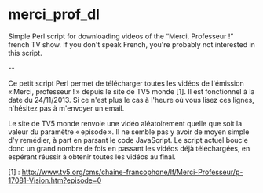 merci_prof_dl
=============

Simple Perl script for downloading videos of the “Merci, Professeur !” french TV show. If you don't speak French, you're probably not interested in this script.

--

Ce petit script Perl permet de télécharger toutes les vidéos de l'émission « Merci, professeur ! » depuis le site de TV5 monde [1]. Il est fonctionnel à la date du 24/11/2013. Si ce n'est plus le cas à l'heure où vous lisez ces lignes, n'hésitez pas à m'envoyer un email.

Le site de TV5 monde renvoie une vidéo aléatoirement quelle que soit la valeur du paramètre « episode ». Il ne semble pas y avoir de moyen simple d'y remédier, à part en parsant le code JavaScript. Le script actuel boucle donc un grand nombre de fois en passant les vidéos déjà téléchargées, en espérant réussir à obtenir toutes les vidéos au final.

[1] : http://www.tv5.org/cms/chaine-francophone/lf/Merci-Professeur/p-17081-Vision.htm?episode=0

